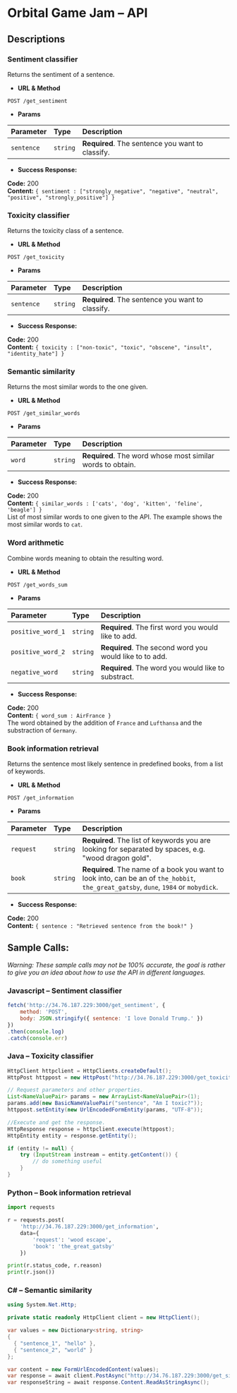 # Orbital Game Jam – API
## Descriptions
### Sentiment classifier
Returns the sentiment of a sentence.

* **URL & Method**
```http
POST /get_sentiment
```
  
*  **Params**

| Parameter | Type | Description |
| :--- | :--- | :--- |
| `sentence` | `string` | **Required**. The sentence you want to classify. |

* **Success Response:**

**Code:** 200 <br />
**Content:** `{ sentiment : ["strongly_negative", "negative", "neutral", "positive", "strongly_positive"] }`

### Toxicity classifier
Returns the toxicity class of a sentence.

* **URL & Method**
```http
POST /get_toxicity
```
  
*  **Params**

| Parameter | Type | Description |
| :--- | :--- | :--- |
| `sentence` | `string` | **Required**. The sentence you want to classify. |

* **Success Response:**

**Code:** 200 <br />
**Content:** `{ toxicity : ["non-toxic", "toxic", "obscene", "insult", "identity_hate"] }`

### Semantic similarity
Returns the most similar words to the one given.

* **URL & Method**
```http
POST /get_similar_words
```
  
*  **Params**

| Parameter | Type | Description |
| :--- | :--- | :--- |
| `word` | `string` | **Required**. The word whose most similar words to obtain. |

* **Success Response:**

**Code:** 200 <br />
**Content:** `{ similar_words : ['cats', 'dog', 'kitten', 'feline', 'beagle'] }` <br />
List of most similar words to one given to the API. The example shows the most similar words to `cat`.

### Word arithmetic
Combine words meaning to obtain the resulting word.

* **URL & Method**
```http
POST /get_words_sum
```
  
*  **Params**

| Parameter | Type | Description |
| :--- | :--- | :--- |
| `positive_word_1` | `string` | **Required**. The first word you would like to add. |
| `positive_word_2` | `string` | **Required**. The second word you would like to to add. |
| `negative_word` | `string` | **Required**. The word you would like to substract. |

* **Success Response:**

**Code:** 200 <br />
**Content:** `{ word_sum : AirFrance }` <br />
The word obtained by the addition of `France` and `Lufthansa` and the substraction of `Germany`.

### Book information retrieval
Returns the sentence most likely sentence in predefined books, from a list of keywords.

* **URL & Method**
```http
POST /get_information
```
  
*  **Params**

| Parameter | Type | Description |
| :--- | :--- | :--- |
| `request` | `string` | **Required**. The list of keywords you are looking for separated by spaces, e.g. "wood dragon gold". |
| `book` | `string` | **Required**. The name of a book you want to look into, can be an of `the_hobbit`, `the_great_gatsby`, `dune`, `1984` or `mobydick`. |

* **Success Response:**

**Code:** 200 <br />
**Content:** `{ sentence : "Retrieved sentence from the book!" }`

## Sample Calls:
_Warning: These sample calls may not be 100% accurate, the goal is rather to give you an idea about how to use the API in different languages._

### Javascript – Sentiment classifier
```javascript
fetch('http://34.76.187.229:3000/get_sentiment', {
    method: 'POST',
    body: JSON.stringify({ sentence: 'I love Donald Trump.' })
})
.then(console.log)
.catch(console.err)
```

### Java – Toxicity classifier
```java
HttpClient httpclient = HttpClients.createDefault();
HttpPost httppost = new HttpPost("http://34.76.187.229:3000/get_toxicity");

// Request parameters and other properties.
List<NameValuePair> params = new ArrayList<NameValuePair>(1);
params.add(new BasicNameValuePair("sentence", "Am I toxic?"));
httppost.setEntity(new UrlEncodedFormEntity(params, "UTF-8"));

//Execute and get the response.
HttpResponse response = httpclient.execute(httppost);
HttpEntity entity = response.getEntity();

if (entity != null) {
    try (InputStream instream = entity.getContent()) {
        // do something useful
    }
}
```

### Python – Book information retrieval
```python
import requests

r = requests.post(
    'http://34.76.187.229:3000/get_information',
    data={
        'request': 'wood escape',
        'book': 'the_great_gatsby'
    })

print(r.status_code, r.reason)
print(r.json())
```

### C# – Semantic similarity
```csharp
using System.Net.Http;

private static readonly HttpClient client = new HttpClient();

var values = new Dictionary<string, string>
{
  { "sentence_1", "hello" },
  { "sentence_2", "world" }
};

var content = new FormUrlEncodedContent(values);
var response = await client.PostAsync("http://34.76.187.229:3000/get_similarity", content);
var responseString = await response.Content.ReadAsStringAsync();
```
